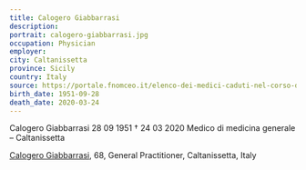 ```yaml
---
title: Calogero Giabbarrasi
description: 
portrait: calogero-giabbarrasi.jpg
occupation: Physician
employer: 
city: Caltanissetta
province: Sicily
country: Italy 
source: https://portale.fnomceo.it/elenco-dei-medici-caduti-nel-corso-dellepidemia-di-covid-19/, https://www.ilfattonisseno.it/wp-content/uploads/2020/03/Screenshot_20200325_121648.jpg
birth_date: 1951-09-28
death_date: 2020-03-24
---
```


Calogero Giabbarrasi 28 09 1951 † 24 03 2020
Medico di medicina generale – Caltanissetta

<a href="https://portale.fnomceo.it/elenco-dei-medici-caduti-nel-corso-dellepidemia-di-covid-19/">Calogero Giabbarrasi</a>, 68, General Practitioner, Caltanissetta, Italy
